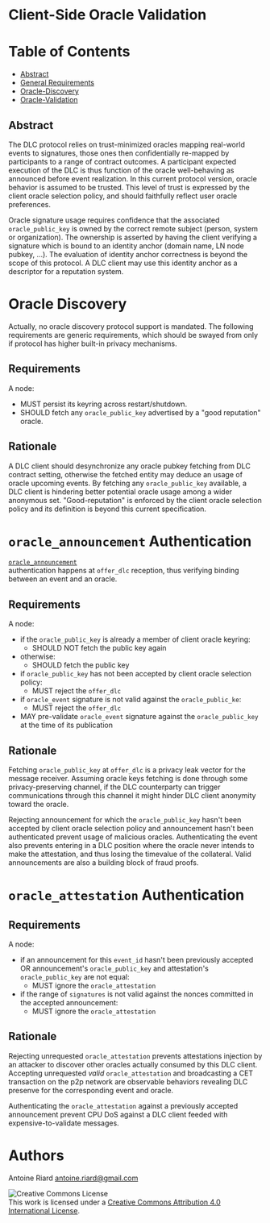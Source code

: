 # Client-Side Oracle Validation

# Table of Contents

* [Abstract](#abstract)
* [General Requirements](#general-requirements)
* [Oracle-Discovery](#oracle-discovery)
* [Oracle-Validation](#oracle-validation)


## Abstract

The DLC protocol relies on trust-minimized oracles mapping real-world events to signatures, those ones
then confidentially re-mapped by participants to a range of contract outcomes. A participant expected
execution of the DLC is thus function of the oracle well-behaving as announced before event
realization. In this current protocol version, oracle behavior is assumed to be trusted. This level
of trust is expressed by the client oracle selection policy, and should faithfully reflect user
oracle preferences.

Oracle signature usage requires confidence that the associated `oracle_public_key` is owned by the
correct remote subject (person, system or organization). The ownership is asserted by having the
client verifying a signature which is bound to an identity anchor (domain name, LN node pubkey, ...).
The evaluation of identity anchor correctness is beyond the scope of this protocol. A DLC client may
use this identity anchor as a descriptor for a reputation system.

# Oracle Discovery

Actually, no oracle discovery protocol support is mandated. The following requirements are generic
requirements, which should be swayed from only if protocol has higher built-in privacy mechanisms.

## Requirements

A node:
* MUST persist its keyring across restart/shutdown.
* SHOULD fetch any `oracle_public_key` advertised by a "good reputation" oracle.

## Rationale

A DLC client should desynchronize any oracle pubkey fetching from DLC contract setting, otherwise
the fetched entity may deduce an usage of oracle upcoming events. By fetching any `oracle_public_key`
 available, a DLC client is hindering better potential oracle usage among a wider anonymous set. 
"Good-reputation" is enforced by the client oracle selection policy and its definition is beyond this
current specification.

# `oracle_announcement` Authentication

[`oracle_announcement`](https://github.com/discreetlogcontracts/dlcspecs/blob/master/Oracle.md#oracle-announcements)  
authentication happens at `offer_dlc` reception, thus verifying binding between an event and an
oracle.

## Requirements

A node:
- if the `oracle_public_key` is already a member of client oracle keyring:
    - SHOULD NOT fetch the public key again
- otherwise:
    - SHOULD fetch the public key
- if `oracle_public_key` has not been accepted by client oracle selection policy:
    - MUST reject the `offer_dlc`
- if `oracle_event` signature is not valid against the `oracle_public_ke`:
    - MUST reject the `offer_dlc`
- MAY pre-validate `oracle_event` signature against the `oracle_public_key` at the time of its publication

## Rationale

Fetching `oracle_public_key` at `offer_dlc` is a privacy leak vector for the message receiver.
Assuming oracle keys fetching is done through some privacy-preserving channel, if the DLC 
counterparty can trigger communications through this channel it might hinder DLC client anonymity
toward the oracle.

Rejecting announcement for which the `oracle_public_key` hasn't been accepted by client oracle
selection policy and announcement hasn't been authenticated prevent usage of malicious oracles.
Authenticating the event also prevents entering in a DLC position where the oracle never intends
to make the attestation, and thus losing the timevalue of the collateral. Valid announcements
are also a building block of fraud proofs.

# `oracle_attestation` Authentication

## Requirements

A node:
- if an announcement for this `event_id` hasn't been previously accepted OR announcement's `oracle_public_key` and attestation's `oracle_public_key` are not equal:
   - MUST ignore the `oracle_attestation`
- if the range of `signatures` is not valid against the nonces committed in the accepted announcement:
   - MUST ignore the `oracle_attestation`

## Rationale

Rejecting unrequested `oracle_attestation` prevents attestations injection by an attacker to discover
other oracles actually consumed by this DLC client. Accepting unrequested _valid_ `oracle_attestation`
and broadcasting a CET transaction on the p2p network are observable behaviors revealing DLC presenve
for the corresponding event and oracle.

Authenticating the `oracle_attestation` against a previously accepted announcement prevent CPU DoS
against a DLC client feeded with expensive-to-validate messages.

# Authors

Antoine Riard <antoine.riard@gmail.com>

![Creative Commons License](https://i.creativecommons.org/l/by/4.0/88x31.png "License CC-BY")
<br>
This work is licensed under a [Creative Commons Attribution 4.0 International License](http://creativecommons.org/licenses/by/4.0/).
